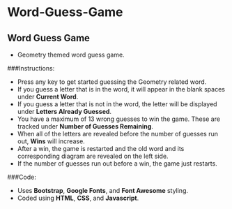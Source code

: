# Word-Guess-Game

## Word Guess Game
* Geometry themed word guess game.  

###Instructions:
* Press any key to get started guessing the Geometry related word.  
* If you guess a letter that is in the word, it will appear in the blank spaces under **Current Word**.  
* If you guess a letter that is not in the word, the letter will be displayed under **Letters Already Guessed**.  
* You have a maximum of 13 wrong guesses to win the game.  These are tracked under **Number of Guesses Remaining**.  
* When all of the letters are revealed before the number of guesses run out, **Wins** will increase.  
* After a win, the game is restarted and the old word and its corresponding diagram are revealed on the left side.  
* If the number of guesses run out before a win, the game just restarts.

###Code:
* Uses **Bootstrap**, **Google Fonts**, and **Font Awesome** styling.
* Coded using **HTML**, **CSS**, and **Javascript**.



